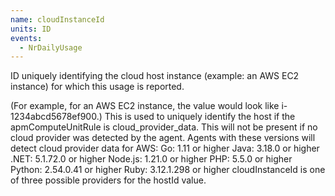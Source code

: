 ```yaml
---
name: cloudInstanceId
units: ID
events:
  - NrDailyUsage
---
```


ID uniquely identifying the cloud host instance (example: an AWS EC2 instance) for which this usage is reported.

(For example, for an AWS EC2 instance, the value would look like i-1234abcd5678ef900.) This is used to uniquely identify the host if the apmComputeUnitRule is cloud\_provider\_data. This will not be present if no cloud provider was detected by the agent. Agents with these versions will detect cloud provider data for AWS: Go: 1.11 or higher Java: 3.18.0 or higher .NET: 5.1.72.0 or higher Node.js: 1.21.0 or higher PHP: 5.5.0 or higher Python: 2.54.0.41 or higher Ruby: 3.12.1.298 or higher cloudInstanceId is one of three possible providers for the hostId value.
